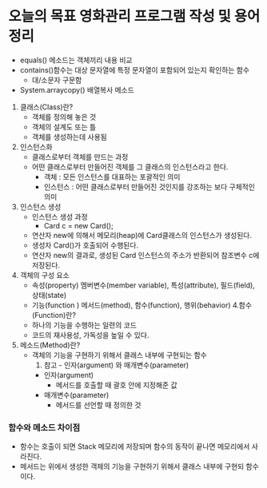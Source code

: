 # 오늘의 목표 영화관리 프로그램 작성 및 용어정리

 * equals() 메소드는 객체끼리 내용 비교
 * contains()함수는 대상 문자열에 특정 문자열이 포함되어 있는지 확인하는 함수
   * 대/소문자 구문함
 * System.arraycopy() 배열복사 메소드

1. 클래스(Class)란?
   * 객체를 정의해 놓은 것
   * 객체의 설계도 또는 틀
   * 객체를 생성하는데 사용됨
2. 인스턴스화
   * 클래스로부터 객체를 만드는 과정
   * 어떤 클래스로부터 만들어진 객체를 그 클래스의 인스턴스라고 한다.
     * 객체 : 모든 인스턴스를 대표하는 포괄적인 의미
     * 인스턴스 : 어떤 클래스로부터 만들어진 것인지를 강조하는 보다 구체적인 의미
3. 인스턴스 생성
   * 인스턴스 생성 과정
     * Card c = new Card();
   * 연산자 new에 의해서 메모리(heap)에 Card클래스의 인스턴스가 생성된다.
   * 생성자 Card()가 호출되어 수행된다.
   * 연산자 new의 결과로, 생성된 Card 인스턴스의 주소가 반환되어 참조변수 c에 저장된다.
5. 객체의 구성 요소
   * 속성(property) 멤버변수(member variable), 특성(attribute), 필드(field), 상태(state)
   * 기능(function ) 메서드(method), 함수(function), 행위(behavior)
4.함수(Function)란?
   * 하나의 기능을 수행하는 일련의 코드
   * 코드의 재사용성, 가독성을 높일 수 있다. 
3. 메소드(Method)란?
   * 객체의 기능을 구현하기 위해서 클래스 내부에 구현되는 함수
     1. 참고 - 인자(argument) 와 매개변수(parameter)
     * 인자(argument)
         * 메서드를 호출할 때 괄호 안에 지정해준 값
     * 매개변수(parameter)
         * 메서드를 선언할 때 정의한 것

### 함수와 메소드 차이점
* 함수는 호출이 되면 Stack 메모리에 저장되며 함수의 동작이 끝나면 메모리에서 사라진다.
* 메서드는 위에서 생성한 객체의 기능을 구현하기 위해서  클래스 내부에 구현되 함수이다.


